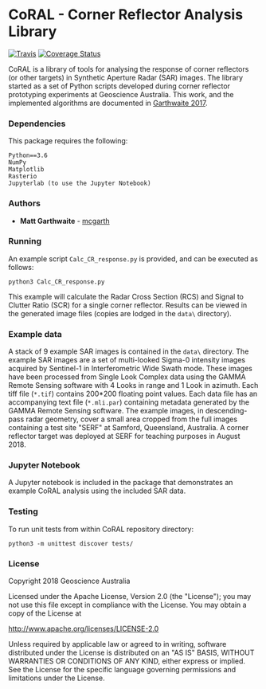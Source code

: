 # CoRAL - Corner Reflector Analysis Library

[![Travis](https://img.shields.io/travis/GeoscienceAustralia/CoRAL/master.svg?label=Travis%20CI)](https://travis-ci.org/GeoscienceAustralia/CoRAL)
[![Coverage Status](https://coveralls.io/repos/github/GeoscienceAustralia/CoRAL/badge.svg?branch=master)](https://coveralls.io/github/GeoscienceAustralia/CoRAL?branch=master)

CoRAL is a library of tools for analysing the response of corner reflectors (or other targets) in Synthetic Aperture Radar (SAR) images. The library started as a set of Python scripts developed during corner reflector prototyping experiments at Geoscience Australia. This work, and the implemented algorithms are documented in [Garthwaite 2017](https://doi.org/10.3390/rs9070648).

### Dependencies

This package requires the following:

```
Python==3.6
NumPy
Matplotlib
Rasterio
Jupyterlab (to use the Jupyter Notebook)
```

### Authors

* **Matt Garthwaite** - [mcgarth](https://github.com/mcgarth)

### Running

An example script ```Calc_CR_response.py``` is provided, and can be executed as follows:

```python3 Calc_CR_response.py```

This example will calculate the Radar Cross Section (RCS) and Signal to Clutter Ratio (SCR) for a single corner reflector. Results can be viewed in the generated image files (copies are lodged in the ```data\``` directory). 

### Example data

A stack of 9 example SAR images is contained in the ```data\``` directory. The example SAR images are a set of multi-looked Sigma-0 intensity images acquired by Sentinel-1 in Interferometric Wide Swath mode. These images have been processed from Single Look Complex data using the GAMMA Remote Sensing software with 4 Looks in range and 1 Look in azimuth.
Each tiff file (```*.tif```) contains 200*200 floating point values. Each data file has an accompanying text file (```*.mli.par```) containing metadata generated by the GAMMA Remote Sensing software.
The example images, in descending-pass radar geometry, cover a small area cropped from the full images containing a test site "SERF" at Samford, Queensland, Australia. A corner reflector target was deployed at SERF for teaching purposes in August 2018.

### Jupyter Notebook

A Jupyter notebook is included in the package that demonstrates an example CoRAL analysis using the included SAR data.

### Testing

To run unit tests from within CoRAL repository directory: 

```python3 -m unittest discover tests/```

### License

Copyright 2018 Geoscience Australia

Licensed under the Apache License, Version 2.0 (the "License"); you may not use this file except in compliance with the License. You may obtain a copy of the License at

   http://www.apache.org/licenses/LICENSE-2.0

Unless required by applicable law or agreed to in writing, software distributed under the License is distributed on an "AS IS" BASIS, WITHOUT WARRANTIES OR CONDITIONS OF ANY KIND, either express or implied. See the License for the specific language governing permissions and limitations under the License.

